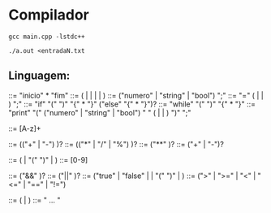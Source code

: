 # Compilador

```
gcc main.cpp -lstdc++

./a.out <entradaN.txt
```

## Linguagem:

<programa> ::= "inicio" <comando>* "fim"
<comando> ::= (<declaracao> | <atribuicao> | <if> | <while> | <print>)
<declaracao> ::= ("numero" | "string" | "bool") <identificador> ";"
<atribuicao> ::= <identificador> "=" (<OpMatematica> | <OpLogica> | <string>) ";"
<if> ::= "if" "(" <OpLogica> ")" "{" <comando>* "}" ("else" "{" <comando>* "}")?
<while> ::= "while" "(" <OpLogica> ")" "{" <comando>* "}"
<print> ::= "print" "(" ("numero" | "string" | "bool") " " (<OpMatematica> | <OpLogica> | <baseString> ) ")" ";"

<identificador> ::= [A-z]+

<OpMatematica> ::= <termo> (("+" | "-") <termo>)?
<termo> ::= <fator> (("*" | "/" | "%") <fator>)?
<fator> ::= <potencia> ("**" <potencia>)?
<potencia> ::= ("+" | "-")? <base>
<base> ::= (<numero> | "(" <OpMatematica> ")" | <identificador>)
<numero> ::= [0-9]

<OpLogica> ::= <termoLogico> ("&&" <termoLogico>)?
<termoLogico> ::= <comparacao> ("||" <comparacao>)?
<comparacao> ::= ("true" | "false" | <comparacaoMat> | "(" <OpLogica> ")" | <identificador>)
<comparacaoMat> ::=  <OpMatematica> (">" | ">=" | "<" | "<=" | "==" | "!=") <OpMatematica>

<baseString> ::= (<string> | <identificador>)
<string> ::= " ... "

